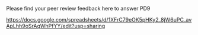 Please find your peer review feedback here to answer PD9

https://docs.google.com/spreadsheets/d/1XFrC79eOK5pHKy2_8jW6uPC_avApLhh9oSrAqWhPfYY/edit?usp=sharing

